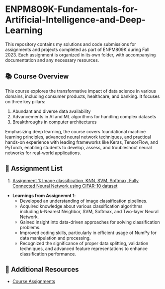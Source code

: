 # ENPM809K-Fundamentals-for-Artificial-Intelligence-and-Deep-Learning
This repository contains my solutions and code submissions for assignments and projects completed as part of ENPM809K during Fall 2023. Each assignment is organized in its own folder, with accompanying documentation and any necessary resources.

## 📚 Course Overview
This course explores the transformative impact of data science in various domains, including consumer products, healthcare, and banking. It focuses on three key pillars:
1. Abundant and diverse data availability
2. Advancements in AI and ML algorithms for handling complex datasets
3. Breakthroughs in computer architectures

Emphasizing deep learning, the course covers foundational machine learning principles, advanced neural network techniques, and practical hands-on experience with leading frameworks like Keras, TensorFlow, and PyTorch, enabling students to develop, assess, and troubleshoot neural networks for real-world applications.

## 📄 Assignment List
1. [Assignment 1: Image classification, KNN, SVM, Softmax, Fully Connected Neural Network using CIFAR-10 dataset](https://github.com/Rishikesh-Jadhav/ENPM809K-Fundamentals-for-Artificial-Intelligence-and-Deep-Learning/tree/main/assignment1)
- **Learnings from Assignemnt 1**: 
  - Developed an understanding of image classification pipelines.
  - Acquired knowledge about various classification algorithms including k-Nearest Neighbor, SVM, Softmax, and Two-layer Neural Network.
  - Gained insight into data-driven approaches for solving classification problems.
  - Improved coding skills, particularly in efficient usage of NumPy for data manipulation and processing.
  - Recognized the significance of proper data splitting, validation techniques, and advanced feature representations to enhance classification performance.


## 📝 Additional Resources
- [Course Assignments](https://cs231n.github.io/assignments2023/assignment1/)
